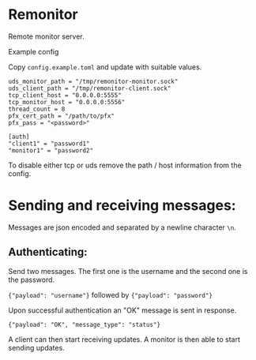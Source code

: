 # Remonitor

Remote monitor server.

Example config

Copy `config.example.toml` and update with suitable values.

```
uds_monitor_path = "/tmp/remonitor-monitor.sock"
uds_client_path = "/tmp/remonitor-client.sock"
tcp_client_host = "0.0.0.0:5555"
tcp_monitor_host = "0.0.0.0:5556"
thread_count = 8
pfx_cert_path = "/path/to/pfx"
pfx_pass = "<password>"

[auth]
"client1" = "password1"
"monitor1" = "password2"
```

To disable either tcp or uds remove the path / host information from the config.

# Sending and receiving messages:

Messages are json encoded and separated by a newline character `\n`.

## Authenticating:

Send two messages. The first one is the username and the second one is the
password.

`{"payload": "username"}` followed by `{"payload": "password"}`

Upon successful authentication an "OK" message is sent in response. 

```{"payload": "OK", "message_type": "status"}```

A client can then start receiving updates.
A monitor is then able to start sending updates.
